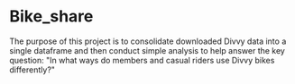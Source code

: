 # Bike_share
The purpose of this project is to consolidate downloaded Divvy data into a single dataframe and then conduct simple analysis to help answer the key question: "In what ways do members and casual riders use Divvy bikes differently?"

